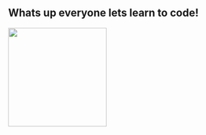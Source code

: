 ## Whats up everyone lets learn to code!

<img style="text-align:left" src='https://media.giphy.com/media/bcKmIWkUMCjVm/giphy.gif' width='200"'>

